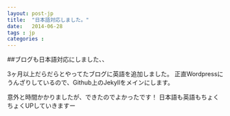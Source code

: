 ```yaml
---
layout: post-jp
title:  "日本語対応しました。"
date:   2014-06-28
tags : jp
categories :
---
```


##ブログも日本語対応にしました、、

3ヶ月以上だらだらとやってたブログに英語を追加しました。
正直Wordpressにうんざりしているので、Github上のJekyllをメインにします。


意外と時間かかりましたが、できたのでよかったです！
日本語も英語もちょくちょくUPしていきますー
